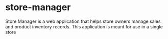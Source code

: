 # store-manager
Store Manager is a web application that helps store owners manage sales and product inventory records. This application is meant for use in a single store
